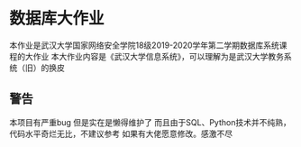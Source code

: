# 数据库大作业
本作业是武汉大学国家网络安全学院18级2019-2020学年第二学期数据库系统课程的大作业
本大作业内容是《武汉大学信息系统》，可以理解为是武汉大学教务系统（旧）的换皮


## 警告
本项目有严重bug
但是实在是懒得维护了
而且由于SQL、Python技术并不纯熟，代码水平奇烂无比，不建议参考
如果有大佬愿意修改。感激不尽

